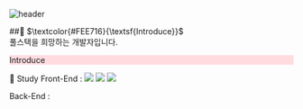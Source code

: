 ![header](https://capsule-render.vercel.app/api?type=transparent&height=300&section=header&text=HELLO👋&fontSize=90&fontColor=FEE716)

##💬 $\textcolor{#FEE716}{\textsf{Introduce}}$    
 풀스택을 희망하는 개발자입니다.  
 <div style='background-color:#ffdce0'>Introduce</div>

🌱 Study 
Front-End : <img src="https://img.shields.io/badge/-HTML-E34F26?style=flat&logo=HTML5&logoColor=white"/>
<img src="https://img.shields.io/badge/-CSS-1572B6?style=flat&logo=CSS3&logoColor=white"/>
<img src="https://img.shields.io/badge/-JavaScript-F7DF1E?style=flat&logo=JavaScript&logoColor=white"/>
  
Back-End : 



<!--
**Jang-SoHyeon/Jang-SoHyeon** is a ✨ _special_ ✨ repository because its `README.md` (this file) appears on your GitHub profile.

Here are some ideas to get you started:

- 🔭 I’m currently working on ...
- 🌱 I’m currently learning ...
- 👯 I’m looking to collaborate on ...
- 🤔 I’m looking for help with ...
- 💬 Ask me about ...
- 📫 How to reach me: ...
- 😄 Pronouns: ...
- ⚡ Fun fact: ...
-->
